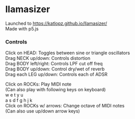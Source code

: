 # llamasizer

Launched to https://katlopz.github.io/llamasizer/  
Made with p5.js 

### Controls

Click on HEAD: Toggles between sine or triangle oscillators  
Drag NECK up/down: Controls distortion  
Drag BODY left/right: Controls LPF cut off freq   
Drag BODY up/down: Control dry/wet of reverb   
Drag each LEG up/down: Controls each of ADSR  

Click on ROCKs: Play MIDI note  
(Can also play with following keys on keyboard)  
 w e   t y u   
a s d f g h j k  
Click on ROCKs w/ arrows: Change octave of MIDI notes  
(Can also use up/down arrow keys)  
